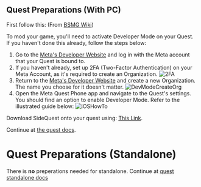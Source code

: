 ## Quest Preparations (With PC)
First follow this: (From [BSMG Wiki](https://bsmg.wiki/quest-modding.html#preparations))
 
To mod your game, you'll need to activate Developer Mode on your Quest.
If you haven't done this already, follow the steps below: 
1. Go to the [Meta's Developer Website](https://developer.oculus.com/manage/organizations/create/) and log in with the
   Meta account that your Quest is bound to.
2. If you haven't already, set up 2FA (Two-Factor Authentication) on your Meta Account, as it's required to create an Organization.
   ![2FA](/assets/preQ/2fa.png)
3. Return to the [Meta's Developer Website](https://developer.oculus.com/manage/organizations/create/) and create a new
   Organization. The name you choose for it doesn't matter.
   ![DevModeCreateOrg](/assets/preQ/DevModeCreateOrg.png)
4. Open the Meta Quest Phone app and navigate to the Quest's settings. You should find an option to enable
   Developer Mode. Refer to the illustrated guide below:
   ![iOSHowTo](/assets/preQ/EnableDevModeIOS.png)
 
Download SideQuest onto your quest using: [This Link](https://sidequestvr.com/setup-howto).

Continue at [the quest docs](/quest.md#MBF-Browser).

# Quest Preparations (Standalone)
There is **no** preperations needed for standalone. Continue at [quest standalone docs](/quest.md#MBF-Launcher)
